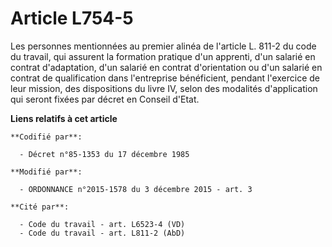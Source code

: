 # Article L754-5

Les personnes mentionnées au premier alinéa de l'article L. 811-2 du code du travail, qui assurent la formation pratique d'un
apprenti, d'un salarié en contrat d'adaptation, d'un salarié en contrat d'orientation ou d'un salarié en contrat de
qualification dans l'entreprise bénéficient, pendant l'exercice de leur mission, des dispositions du livre IV, selon des
modalités d'application qui seront fixées par décret en Conseil d'Etat.

**Liens relatifs à cet article**

	**Codifié par**:

	  - Décret n°85-1353 du 17 décembre 1985

	**Modifié par**:

	  - ORDONNANCE n°2015-1578 du 3 décembre 2015 - art. 3

	**Cité par**:

	  - Code du travail - art. L6523-4 (VD)
	  - Code du travail - art. L811-2 (AbD)
